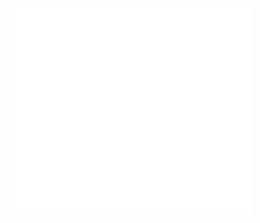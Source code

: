 
<!-- [<img align="left" width="390" alt="🦑" src="/general.svg">](#) -->
<!-- [<img align="right" width="390" alt="🦑" src="/medias.svg">](#) -->


[<img align="left" width="390" alt="🦑" src="/achievements.svg">](#)
<!-- <img align="left" width="390" height="50" alt="🦑" src="/placeholder.svg">  -->



